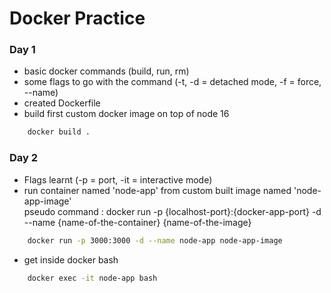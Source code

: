 # Docker Practice

### Day 1

+ basic docker commands (build, run, rm)
+ some flags to go with the command (-t, -d = detached mode, -f = force, --name)
+ created Dockerfile
+ build first custom docker image on top of node 16
```bash
    docker build .
```


### Day 2

+ Flags learnt (-p = port, -it = interactive mode)
+ run container named 'node-app' from custom built image named 'node-app-image'  
pseudo command : docker run -p {localhost-port}:{docker-app-port} -d --name {name-of-the-container} {name-of-the-image}
```bash
    docker run -p 3000:3000 -d --name node-app node-app-image
```
+ get inside docker bash
```bash
    docker exec -it node-app bash
```
